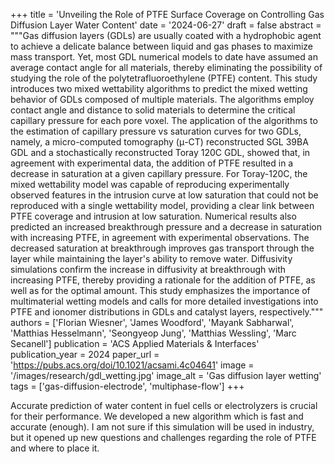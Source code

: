 +++
title = 'Unveiling the Role of PTFE Surface Coverage on Controlling Gas Diffusion Layer Water Content'
date = '2024-06-27'
draft = false
abstract = """Gas diffusion layers (GDLs) are usually coated with a hydrophobic agent to achieve a delicate balance between liquid and gas phases to maximize mass transport. Yet, most GDL numerical models to date have assumed an average contact angle for all materials, thereby eliminating the possibility of studying the role of the polytetrafluoroethylene (PTFE) content. This study introduces two mixed wettability algorithms to predict the mixed wetting behavior of GDLs composed of multiple materials. The algorithms employ contact angle and distance to solid materials to determine the critical capillary pressure for each pore voxel. The application of the algorithms to the estimation of capillary pressure vs saturation curves for two GDLs, namely, a micro-computed tomography (μ-CT) reconstructed SGL 39BA GDL and a stochastically reconstructed Toray 120C GDL, showed that, in agreement with experimental data, the addition of PTFE resulted in a decrease in saturation at a given capillary pressure. For Toray-120C, the mixed wettability model was capable of reproducing experimentally observed features in the intrusion curve at low saturation that could not be reproduced with a single wettability model, providing a clear link between PTFE coverage and intrusion at low saturation. Numerical results also predicted an increased breakthrough pressure and a decrease in saturation with increasing PTFE, in agreement with experimental observations. The decreased saturation at breakthrough improves gas transport through the layer while maintaining the layer's ability to remove water. Diffusivity simulations confirm the increase in diffusivity at breakthrough with increasing PTFE, thereby providing a rationale for the addition of PTFE, as well as for the optimal amount. This study emphasizes the importance of multimaterial wetting models and calls for more detailed investigations into PTFE and ionomer distributions in GDLs and catalyst layers, respectively."""
authors = ['Florian Wiesner', 'James Woodford', 'Mayank Sabharwal', 'Matthias Hesselmann', 'Seongyeop Jung', 'Matthias Wessling', 'Marc Secanell']
publication = 'ACS Applied Materials & Interfaces'
publication_year = 2024
paper_url = 'https://pubs.acs.org/doi/10.1021/acsami.4c04641'
image = '/images/research/gdl_wetting.jpg'
image_alt = 'Gas diffusion layer wetting'
tags = ['gas-diffusion-electrode', 'multiphase-flow']
+++

Accurate prediction of water content in fuel cells or electrolyzers is crucial for their performance. We developed a new algorithm which is fast and accurate (enough). I am not sure if this simulation will be used in industry, but it opened up new questions and challenges regarding the role of PTFE and where to place it. 